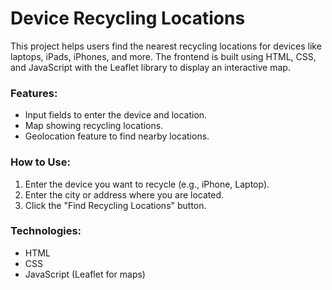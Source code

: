 # Device Recycling Locations

This project helps users find the nearest recycling locations for devices like laptops, iPads, iPhones, and more. The frontend is built using HTML, CSS, and JavaScript with the Leaflet library to display an interactive map.

### Features:
- Input fields to enter the device and location.
- Map showing recycling locations.
- Geolocation feature to find nearby locations.

### How to Use:
1. Enter the device you want to recycle (e.g., iPhone, Laptop).
2. Enter the city or address where you are located.
3. Click the "Find Recycling Locations" button.

### Technologies:
- HTML
- CSS
- JavaScript (Leaflet for maps)
